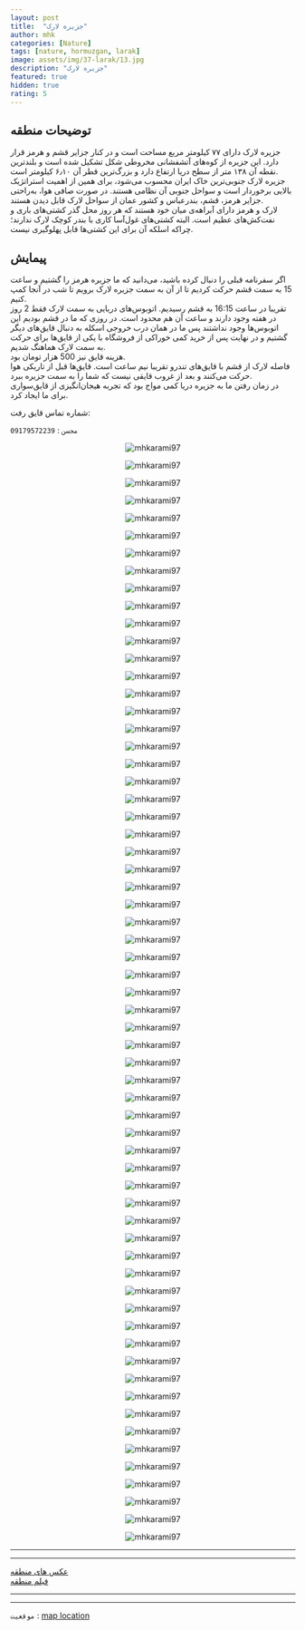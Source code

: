 ```yaml
---
layout: post
title:  "جزیره لارک"
author: mhk
categories: [Nature]
tags: [nature, hormuzgan, larak]
image: assets/img/37-larak/13.jpg
description: "جزیره لارک"
featured: true
hidden: true
rating: 5
---
```


## توضیحات منطقه
جزیره لارک دارای ۷۷ کیلومتر مربع مساحت است و در کنار جزایر قشم و هرمز قرار دارد. این جزیره از کوه‌‌های آتشفشانی مخروطی شکل تشکیل شده است و بلندترین نقطه آن ۱۳۸ متر از سطح دریا ارتفاع دارد و بزرگ‌ترین قطر آن ۶٫۱۰ کیلومتر است.  
جزیره لارک جنوبی‌ترین خاک ایران محسوب می‌شود، برای همین از اهمیت استراتژیک بالایی برخوردار است و سواحل جنوبی آن نظامی هستند. در صورت صافی هوا، به‌راحتی جزایر هرمز، قشم،‌ بندرعباس و کشور عمان از سواحل لارک قابل دیدن هستند.  
لارک و هرمز دارای آبراهه‌ی میان خود هستند که هر روز محل گذر کشتی‌های باری و نفت‌کش‌های عظیم است. البته کشتی‌های غول‌آسا کاری با بندر کوچک لارک ندارند؛ چراکه اسلکه آن برای این کشتی‌ها قابل پهلوگیری نیست.   

## پیمایش
اگر سفرنامه قبلی را دنبال کرده باشید، می‌دانید که ما جزیره هرمز را گشتیم و ساعت 15 به سمت قشم حرکت کردیم تا از آن به سمت جزیره لارک برویم تا شب در آنجا کمپ کنیم.  
تقریبا در ساعت 16:15 به قشم رسیدیم. اتوبوس‌های دریایی به سمت لارک فقط 2 روز در هفته وجود دارند و ساعت آن هم محدود است. در روزی که ما در قشم بودیم این اتوبوس‌ها وجود نداشتند پس ما در همان درب خروجی اسکله به دنبال قایق‌های دیگر گشتیم و در نهایت پس از خرید کمی خوراکی از فروشگاه با یکی از قایق‌ها برای حرکت به سمت لارک هماهنگ شدیم.  
هزینه قایق نیز 500 هزار تومان بود.  
فاصله لارک از قشم با قایق‌های تندرو تقریبا نیم ساعت است. قایق‌ها قبل از تاریکی هوا حرکت می‌کنند و بعد از غروب قایقی نیست که شما را به سمت جزیره ببرد.  
در زمان رفتن ما به جزیره دریا کمی مواج بود که تجربه هیجان‌انگیزی از قایق‌سواری برای ما ایجاد کرد.  

شماره تماس قایق رفت:  

`09179572239` : `محسن`


<p align="center"><img src="/assets/img/37-larak/01.jpg" alt="mhkarami97" /></p>

<p align="center"><img src="/assets/img/37-larak/02.jpg" alt="mhkarami97" /></p>

<p align="center"><img src="/assets/img/37-larak/03.jpg" alt="mhkarami97" /></p>

<p align="center"><img src="/assets/img/37-larak/04.jpg" alt="mhkarami97" /></p>

<p align="center"><img src="/assets/img/37-larak/05.jpg" alt="mhkarami97" /></p>

<p align="center"><img src="/assets/img/37-larak/06.jpg" alt="mhkarami97" /></p>

<p align="center"><img src="/assets/img/37-larak/07.jpg" alt="mhkarami97" /></p>

<p align="center"><img src="/assets/img/37-larak/08.jpg" alt="mhkarami97" /></p>

<p align="center"><img src="/assets/img/37-larak/09.jpg" alt="mhkarami97" /></p>

<p align="center"><img src="/assets/img/37-larak/10.jpg" alt="mhkarami97" /></p>

<p align="center"><img src="/assets/img/37-larak/11.jpg" alt="mhkarami97" /></p>

<p align="center"><img src="/assets/img/37-larak/12.jpg" alt="mhkarami97" /></p>

<p align="center"><img src="/assets/img/37-larak/13.jpg" alt="mhkarami97" /></p>

<p align="center"><img src="/assets/img/37-larak/14.jpg" alt="mhkarami97" /></p>

<p align="center"><img src="/assets/img/37-larak/15.jpg" alt="mhkarami97" /></p>

<p align="center"><img src="/assets/img/37-larak/16.jpg" alt="mhkarami97" /></p>

<p align="center"><img src="/assets/img/37-larak/17.jpg" alt="mhkarami97" /></p>

<p align="center"><img src="/assets/img/37-larak/18.jpg" alt="mhkarami97" /></p>

<p align="center"><img src="/assets/img/37-larak/19.jpg" alt="mhkarami97" /></p>

<p align="center"><img src="/assets/img/37-larak/20.jpg" alt="mhkarami97" /></p>

<p align="center"><img src="/assets/img/37-larak/21.jpg" alt="mhkarami97" /></p>

<p align="center"><img src="/assets/img/37-larak/22.jpg" alt="mhkarami97" /></p>

<p align="center"><img src="/assets/img/37-larak/23.jpg" alt="mhkarami97" /></p>

<p align="center"><img src="/assets/img/37-larak/24.jpg" alt="mhkarami97" /></p>

<p align="center"><img src="/assets/img/37-larak/25.jpg" alt="mhkarami97" /></p>

<p align="center"><img src="/assets/img/37-larak/26.jpg" alt="mhkarami97" /></p>

<p align="center"><img src="/assets/img/37-larak/27.jpg" alt="mhkarami97" /></p>

<p align="center"><img src="/assets/img/37-larak/28.jpg" alt="mhkarami97" /></p>

<p align="center"><img src="/assets/img/37-larak/29.jpg" alt="mhkarami97" /></p>

<p align="center"><img src="/assets/img/37-larak/30.jpg" alt="mhkarami97" /></p>

<p align="center"><img src="/assets/img/37-larak/31.jpg" alt="mhkarami97" /></p>

<p align="center"><img src="/assets/img/37-larak/32.jpg" alt="mhkarami97" /></p>

<p align="center"><img src="/assets/img/37-larak/33.jpg" alt="mhkarami97" /></p>

<p align="center"><img src="/assets/img/37-larak/34.jpg" alt="mhkarami97" /></p>

<p align="center"><img src="/assets/img/37-larak/35.jpg" alt="mhkarami97" /></p>

<p align="center"><img src="/assets/img/37-larak/36.jpg" alt="mhkarami97" /></p>

<p align="center"><img src="/assets/img/37-larak/37.jpg" alt="mhkarami97" /></p>

<p align="center"><img src="/assets/img/37-larak/38.jpg" alt="mhkarami97" /></p>

<p align="center"><img src="/assets/img/37-larak/39.jpg" alt="mhkarami97" /></p>

<p align="center"><img src="/assets/img/37-larak/40.jpg" alt="mhkarami97" /></p>

<p align="center"><img src="/assets/img/37-larak/41.jpg" alt="mhkarami97" /></p>

<p align="center"><img src="/assets/img/37-larak/42.jpg" alt="mhkarami97" /></p>

<p align="center"><img src="/assets/img/37-larak/43.jpg" alt="mhkarami97" /></p>

<p align="center"><img src="/assets/img/37-larak/44.jpg" alt="mhkarami97" /></p>

<p align="center"><img src="/assets/img/37-larak/45.jpg" alt="mhkarami97" /></p>

<p align="center"><img src="/assets/img/37-larak/46.jpg" alt="mhkarami97" /></p>

<p align="center"><img src="/assets/img/37-larak/47.jpg" alt="mhkarami97" /></p>

<p align="center"><img src="/assets/img/37-larak/48.jpg" alt="mhkarami97" /></p>

<p align="center"><img src="/assets/img/37-larak/49.jpg" alt="mhkarami97" /></p>

<p align="center"><img src="/assets/img/37-larak/50.jpg" alt="mhkarami97" /></p>

<p align="center"><img src="/assets/img/37-larak/51.jpg" alt="mhkarami97" /></p>

<p align="center"><img src="/assets/img/37-larak/52.jpg" alt="mhkarami97" /></p>

<p align="center"><img src="/assets/img/37-larak/53.jpg" alt="mhkarami97" /></p>

<p align="center"><img src="/assets/img/37-larak/54.jpg" alt="mhkarami97" /></p>

<p align="center"><img src="/assets/img/37-larak/55.jpg" alt="mhkarami97" /></p>

<p align="center"><img src="/assets/img/37-larak/56.jpg" alt="mhkarami97" /></p>

<p align="center"><img src="/assets/img/37-larak/57.jpg" alt="mhkarami97" /></p>

<p align="center"><img src="/assets/img/37-larak/58.jpg" alt="mhkarami97" /></p>

<p align="center"><img src="/assets/img/37-larak/59.jpg" alt="mhkarami97" /></p>

<p align="center"><img src="/assets/img/37-larak/60.jpg" alt="mhkarami97" /></p>

<p align="center"><img src="/assets/img/37-larak/61.jpg" alt="mhkarami97" /></p>

<p align="center"><img src="/assets/img/37-larak/62.jpg" alt="mhkarami97" /></p>

<p align="center"><img src="/assets/img/37-larak/63.jpg" alt="mhkarami97" /></p>

---
---

[عکس های منطقه](https://www.instagram.com/p/CaGwOzAjQ-2/)  
[فیلم منطقه](https://www.instagram.com/p/CaOo4kuF7KI/)  

---
---

`موقعیت` : [map location](https://www.google.com/maps/place/Larak/data=!4m2!3m1!1s0x3ef7728a6b74f41b:0x2350588685b9285?sa=X&ved=2ahUKEwjtitXqlYv2AhUl8LsIHfgkAbgQ8gF6BAg1EAE)
